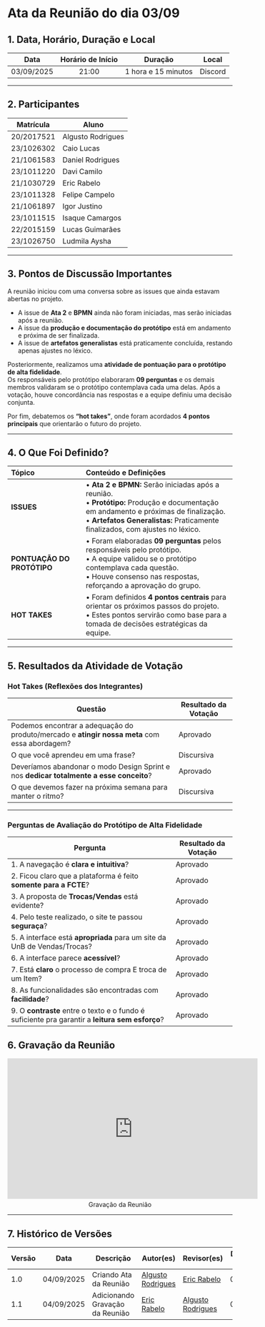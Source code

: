 <style>
.markdown-section table {
    justify-items: left;
}

img{
    max-height: 300px;
    justify-items: center;
}

.markdown-section h4{
    margin-bottom: 0;
}

.markdown-section p{
    margin-top: 0;
}

.markdown-section .collumns-glossary{
    columns: 2;
    column-gap: 64px;
}

.video-caption {
    text-align: center;
    margin-top: 4px;
}
</style>

# **Ata da Reunião do dia 03/09**

## **1. Data, Horário, Duração e Local**

| **Data** | **Horário de Início** | **Duração** | **Local** |
| :---: | :---: | :---: | :---: |
| 03/09/2025 | 21:00 | 1 hora e 15 minutos | Discord |

-----

## **2. Participantes**

| **Matrícula** | **Aluno**      |
| ---------- | ----------------- |
| 20/2017521 | Algusto Rodrigues |
| 23/1026302 | Caio Lucas        |
| 21/1061583 | Daniel Rodrigues  |
| 23/1011220 | Davi Camilo       |
| 21/1030729 | Eric Rabelo       |
| 23/1011328 | Felipe Campelo    |
| 21/1061897 | Igor Justino      |
| 23/1011515 | Isaque Camargos   |
| 22/2015159 | Lucas Guimarães   |
| 23/1026750 | Ludmila Aysha     |

-----

## **3. Pontos de Discussão Importantes**

A reunião iniciou com uma conversa sobre as issues que ainda estavam abertas no projeto.  
- A issue de **Ata 2** e **BPMN** ainda não foram iniciadas, mas serão iniciadas após a reunião.  
- A issue da **produção e documentação do protótipo** está em andamento e próxima de ser finalizada.  
- A issue de **artefatos generalistas** está praticamente concluída, restando apenas ajustes no léxico.

Posteriormente, realizamos uma **atividade de pontuação para o protótipo de alta fidelidade**.  
Os responsáveis pelo protótipo elaboraram **09 perguntas** e os demais membros validaram se o protótipo contemplava cada uma delas. Após a votação, houve concordância nas respostas e a equipe definiu uma decisão conjunta.

Por fim, debatemos os **“hot takes”**, onde foram acordados **4 pontos principais** que orientarão o futuro do projeto.

-----

## **4. O Que Foi Definido?**

| **Tópico** | **Conteúdo e Definições** |
| :--- | :--- |
| **ISSUES** | • **Ata 2 e BPMN:** Serão iniciadas após a reunião.<br>• **Protótipo:** Produção e documentação em andamento e próximas de finalização.<br>• **Artefatos Generalistas:** Praticamente finalizados, com ajustes no léxico. |
| **PONTUAÇÃO DO PROTÓTIPO** | • Foram elaboradas **09 perguntas** pelos responsáveis pelo protótipo.<br>• A equipe validou se o protótipo contemplava cada questão.<br>• Houve consenso nas respostas, reforçando a aprovação do grupo. |
| **HOT TAKES** | • Foram definidos **4 pontos centrais** para orientar os próximos passos do projeto.<br>• Estes pontos servirão como base para a tomada de decisões estratégicas da equipe. |

-----

## **5. Resultados da Atividade de Votação**

### **Hot Takes (Reflexões dos Integrantes)**

| **Questão** | **Resultado da Votação** |
| ----------- | ------------------------ |
| Podemos encontrar a adequação do produto/mercado e **atingir nossa meta** com essa abordagem? | Aprovado |
| O que você aprendeu em uma frase? | Discursiva |
| Deveríamos abandonar o modo Design Sprint e nos **dedicar totalmente a esse conceito**? | Aprovado |
| O que devemos fazer na próxima semana para manter o ritmo? | Discursiva |

---

### **Perguntas de Avaliação do Protótipo de Alta Fidelidade**

| **Pergunta** | **Resultado da Votação** |
| ------------ | ------------------------ |
| 1. A navegação é **clara e intuitiva**? | Aprovado |
| 2. Ficou claro que a plataforma é feito **somente para a FCTE**? | Aprovado |
| 3. A proposta de **Trocas/Vendas** está evidente? | Aprovado |
| 4. Pelo teste realizado, o site te passou **seguraça**? | Aprovado |
| 5. A interface está **apropriada** para um site da UnB de Vendas/Trocas? | Aprovado |
| 6. A interface parece **acessível**? | Aprovado |
| 7. Está **claro** o processo de compra E troca de um Item? | Aprovado |
| 8. As funcionalidades são encontradas com **facilidade**? | Aprovado |
| 9. O **contraste** entre o texto e o fundo é suficiente pra garantir a **leitura sem esforço**? | Aprovado |


## **6. Gravação da Reunião**

<iframe width="560" height="315" src="https://www.youtube.com/embed/vUFPqn5S3G8?si=W6tr9dlLJKK4vUS-" title="YouTube video player" frameborder="0" allow="accelerometer; autoplay; clipboard-write; encrypted-media; gyroscope; picture-in-picture; web-share" referrerpolicy="strict-origin-when-cross-origin" allowfullscreen></iframe>
<p class="video-caption">Gravação da Reunião</p>



-----

## **7. Histórico de Versões**

| Versão | Data | Descrição | Autor(es) | Revisor(es) | Detalhes da Revisão |
| -- | -- | -- | -- | -- | -- |
| 1.0 | 04/09/2025 | Criando Ata da Reunião | [Algusto Rodrigues](https://github.com/Algusto-RC) | [Eric Rabelo](https://github.com/rabelzx)  | 04/09/2025 |
| 1.1 | 04/09/2025 | Adicionando Gravação da Reunião | [Eric Rabelo](https://github.com/rabelzx) | [Algusto Rodrigues](https://github.com/Algusto-RC) | 04/09/2025 |
